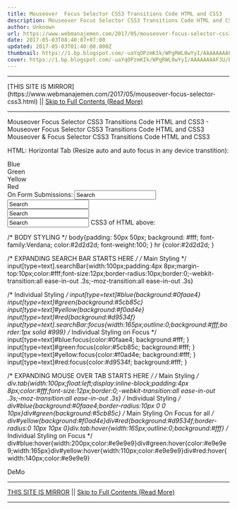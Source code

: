 ```yaml
---
title: Mouseover  Focus Selector CSS3 Transitions Code HTML and CSS3
description: Mouseover Focus Selector CSS3 Transitions Code HTML and CSS3
author: Unknown
url: https://www.webmanajemen.com/2017/05/mouseover-focus-selector-css3.html
date: 2017-05-03T08:40:07+07:00
updated: 2017-05-03T01:40:00.000Z
thumbnail: https://1.bp.blogspot.com/-uaYqOPzmKIk/WPgRWL0wYyI/AAAAAAAAFJU/BSgqP9KOA4gg9ERDx3YEY_tg9r4KTY8LQCLcB/s320/Screenshot_2017-04-20-08-38-25.jpg
cover: https://1.bp.blogspot.com/-uaYqOPzmKIk/WPgRWL0wYyI/AAAAAAAAFJU/BSgqP9KOA4gg9ERDx3YEY_tg9r4KTY8LQCLcB/s320/Screenshot_2017-04-20-08-38-25.jpg
---
```


<hr/> [THIS SITE IS MIRROR](https://www.webmanajemen.com/2017/05/mouseover-focus-selector-css3.html) || <a href="https://www.webmanajemen.com/2017/05/mouseover-focus-selector-css3.html" rel="follow" class="button" id="read-more">Skip to Full Contents (Read More)</a> <hr/> Mouseover  Focus Selector CSS3 Transitions Code HTML and CSS3 - Mouseover Focus Selector CSS3 Transitions Code HTML and CSS3 Mouseover & Focus Selector CSS3 Transitions Code HTML and CSS3

HTML: 
Horizontal Tab (Resize auto and auto focus in any device transtition): 

<div class="tab" id="blue">Blue</div> 
 <div class="tab" id="green">Green</div> 
 <div class="tab" id="yellow">Yellow</div> 
 <div class="tab" id="red">Red</div> 
On Form Submissions: 

<input class="searchBar" id="blue" type="text" value="Search"> 
 <br/> 
 <input class="searchBar" id="green" type="text" value="Search"> 
 <br/> 
 <input class="searchBar" id="yellow" type="text" value="Search"> 
 <br/> 
 <input class="searchBar" id="red" type="text" value="Search"> 
CSS3 of HTML above: 

/* BODY STYLING */ 
body{padding: 50px 50px; background: #fff; font-family:Verdana; color:#2d2d2d; font-weight:100; } 
hr {color:#2d2d2d; } 
 

/* EXPANDING SEARCH BAR STARTS HERE */ 
 /* Main Styling */ 
 input[type=text].searchBar{width:100px;padding:4px 8px;margin-top:10px;color:#fff;font-size:12px;border-radius:10px;border:0;-webkit-transition:all ease-in-out .3s;-moz-transition:all ease-in-out .3s}


/* Individual Styling */ 
input[type=text]#blue{background:#0faae4}
input[type=text]#green{background:#5cb85c}
input[type=text]#yellow{background:#f0ad4e}
input[type=text]#red{background:#d9534f}
input[type=text].searchBar:focus{width:165px;outline:0;background:#fff;border:1px solid #999}
/* Individual Styling on Focus */ 
 input[type=text]#blue:focus{color:#0faae4; background:#fff; } 
 input[type=text]#green:focus{color:#5cb85c; background:#fff; } 
 input[type=text]#yellow:focus{color:#f0ad4e; background:#fff; } 
 input[type=text]#red:focus{color:#d9534f; background:#fff; } 

/* EXPANDING MOUSE OVER TAB STARTS HERE */ 
/* Main Styling */ 
div.tab{width:100px;float:left;display:inline-block;padding:4px 8px;color:#fff;font-size:12px;border:0;-webkit-transition:all ease-in-out .3s;-moz-transition:all ease-in-out .3s}
/* Individual Styling */
div#blue{background:#0faae4;border-radius:10px 0 0 10px}div#green{background:#5cb85c}
/* Main Styling On Focus for all */
div#yellow{background:#f0ad4e}div#red{background:#d9534f;border-radius:0 10px 10px 0}div.tab:hover{width:165px;outline:0;background:#fff}
/* Individual Styling on Focus */
div#blue:hover{width:200px;color:#e9e9e9}div#green:hover{color:#e9e9e9;width:165px}div#yellow:hover{width:110px;color:#e9e9e9}div#red:hover{width:140px;color:#e9e9e9}

DeMo <hr/> [THIS SITE IS MIRROR](https://www.webmanajemen.com/2017/05/mouseover-focus-selector-css3.html) || <a href="https://www.webmanajemen.com/2017/05/mouseover-focus-selector-css3.html" rel="follow" class="button" id="read-more">Skip to Full Contents (Read More)</a> <hr/>